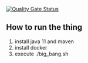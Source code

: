 [![Quality Gate Status](https://sonarcloud.io/api/project_badges/measure?project=IntoMicroservices_FacebookClone&metric=alert_status)](https://sonarcloud.io/dashboard?id=IntoMicroservices_FacebookClone)


## How to run the thing
1. install java 11 and maven
2. install docker
3. execute ./big_bang.sh
